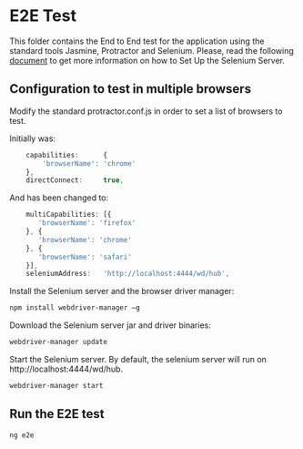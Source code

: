 # E2E Test

This folder contains the End to End test for the application using the standard tools Jasmine, Protractor and Selenium. Please, read the following [document][serversetup] to get more information on how to Set Up the Selenium Server.

## Configuration to test in multiple browsers

Modify the standard protractor.conf.js in order to set a list of browsers to test.

Initially was:

```javascript
	capabilities:      {
		'browserName': 'chrome'
	},
	directConnect:     true,
```

And has been changed to:

```javascript
    multiCapabilities: [{
       'browserName': 'firefox'
    }, {
       'browserName': 'chrome'
    }, {
       'browserName': 'safari'
    }],
    seleniumAddress:   'http://localhost:4444/wd/hub',
```

Install the Selenium server and the browser driver manager:

```bash
npm install webdriver-manager –g
```

Download the Selenium server jar and driver binaries:

```bash
webdriver-manager update
```

Start the Selenium server. By default, the selenium server will run on http://localhost:4444/wd/hub.

```bash
webdriver-manager start
```

## Run the E2E test

```bash
ng e2e
```



[serversetup]: https://github.com/angular/protractor/blob/master/docs/server-setup.md

